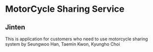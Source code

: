 # MotorCycle Sharing Service
## Jinten
This is application for customers who need to use motorcycle sharing system by Seungwoo Han, Taemin Kwon, Kyungho Choi
